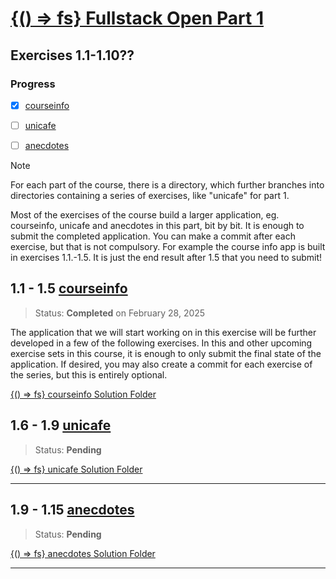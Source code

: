 # [{() => fs} Fullstack Open Part 1](https://fullstackopen.com/en/part0/fundamentals_of_web_apps)

## Exercises 1.1-1.10??

### Progress

- [x] [courseinfo](courseinfo)
- [ ] [unicafe](unicafe)
- [ ] [anecdotes](anecdotes)


> [!NOTE]
> For each part of the course, there is a directory, which further branches into directories containing a series of exercises, like "unicafe" for part 1.  
> 
> Most of the exercises of the course build a larger application, eg. courseinfo, unicafe and anecdotes in this part, bit by bit. It is enough to submit the completed application. You can make a commit after each exercise, but that is not compulsory. For example the course info app is built in exercises 1.1.-1.5. It is just the end result after 1.5 that you need to submit!

## 1.1 - 1.5 [courseinfo](https://fullstackopen.com/en/part1/introduction_to_react#exercises-1-1-1-2)

> Status: **Completed** on February 28, 2025


The application that we will start working on in this exercise will be further developed in a few of the following exercises. In this and other upcoming exercise sets in this course, it is enough to only submit the final state of the application. If desired, you may also create a commit for each exercise of the series, but this is entirely optional.

[{() => fs} courseinfo Solution Folder](/Part-01/courseinfo)


## 1.6 - 1.9 [unicafe]()

> Status: **Pending**


[{() => fs} unicafe Solution Folder](/Part-01/unicafe)

---

## 1.9 - 1.15 [anecdotes]()

> Status: **Pending**


[{() => fs} anecdotes Solution Folder](/Part-01/anecdotes)

---
